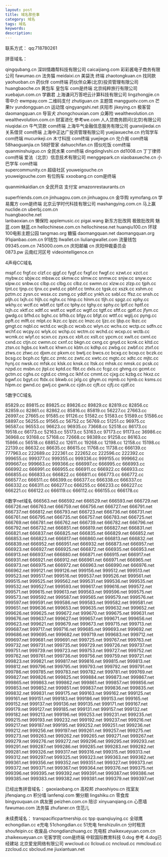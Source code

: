 ```yaml
---
layout: post
title: 域名那些事
category: 域名
tags: 域名
keywords: 
description:
---
```


联系方式：  qq:718780261

拼音域名：

qingqubang.cn        深圳情趣帮科技有限公司
caicaijiang.com      彩彩酱电子商务有限公司
fawumao.cn          法务猫
meidaixi.cn         美袋洗    终端
zhaotongkuan.cn     找同款
yaohuoban.cn        药伙伴    com终端   药伙伴众筹(北京)投资管理有限公司
huangbaoche.cn      黄包车 皇包车 com是终端   北京纯粹旅行有限公司
xuebajun.com.cn     学霸君   上海谦问万答吧云计算科技有限公司
lingzhongjie.cn     零中介
ewmpay.com          二维码支付
zhutiguan.cn        主题馆
mangguotv.com.cn   芒果tv
yundongguan.cn     运动馆
qingyangshi.net    庆阳市
jikeying.cn        极客营
daomangquan.cn     导盲犬
zhongchouxian.com   众筹险
wealthevolution.cn
wealthevolution.com.cn  财富进化 参考we.com   人人贷商务顾问(北京)有限公司
niuqidai.cn         牛气贷款   com终端   上海牛气金融信息服务有限公司
guanxijiedai.cn     关系借贷   com终端   上海中正达广投资管理有限公司
yuejiaxueche.cn     约驾学车   com终端
mucunkeji.cn        木寸科技   com终端
yuejiege.cn         兑介阁     com终端  
58haoguanjia.cn     58好管家
dahuochifan.cn      搭伙吃饭   com终端
quanminshuiguo.cn   全民水果   com终端
dingdinglvshi.cn
dd1008.cn           丁丁律师   com终端  爱法（北京）信息技术有限公司
menggepark.cn
xiaobaxueche.cn     小巴学车   com终端  
supercommunity.cn   超级社区
youweigouche.cn  
youweigouche.com    有位购车
xxoobang.cn         com是终端

quanminkaidian.cn   全民开店   支付宝
amazonrestaurants.cn  

superfriends.com.cn
jinhuagou.com.cn
jinhuagou.cn        金华购
xymofang.cn         学易魔方 com是终端   北京云学时代科技有限公司
mashangying.com.cn  马上赢
nuclide.cn
uberbj.com.cn   
huangbaoche.net  
lanbaoxian.cn       懒保险
applemusic.cc
pigai.wang          新东方批改网 极致批改网
魅蓝.com
魅蓝.cn
hellochinese.com.cn
hellochinese.net
huanqiu100.cn      环球100电影主题公园 
tangmao.org        糖猫
daomangquan.net
daomangquan.org
91qianbao.com.cn   91钱包
llwallet.cn
liuliangwallet.com  流量钱包
09345.com.cn
745000.com.cn  庆阳邮编  cn 庆阳仲裁委员会  
0873.pw   云南红河区号
videointelligence.cn   

4声母CC域名

mspf.cc
frgf.cc
clzf.cc
gjgf.cc
fygf.cc
fxgf.cc
fwgf.cc
xzwt.cc
xzct.cc
mybw.cc
sbjw.cc
mbsw.cc
skmw.cc
slmw.cc
snmw.cc
snjw.cc
snyw.cc
slpw.cc
snbw.cc
clbp.cc
clbg.cc
clbz.cc
swmn.cc
xlzw.cc
zlzp.cc
tjph.cc
tjnt.cc
tjnp.cc
tjnx.cc
pwtd.cc
pbhf.cc
tmhx.cc
tgsk.cc
xszk.cc
xshm.cc
pztm.cc
zysn.cc
wssx.cc
zsmg.cc
yddf.cc
ynkh.cc
sxbl.cc
ffsz.cc
snsh.cc
pljh.cc
lxjh.cc
hljh.cc
nghx.cc
hlnp.cc
hlnm.cc
tljh.cc
spgz.cc
xphy.cc
wkhy.cc
wctf.cc
wbtf.cc
tptf.cc
tphy.cc
tghy.cc
sphy.cc
lptf.cc
hptf.cc
lzjh.cc
xktf.cc
xdtf.cc
wstf.cc
wptf.cc
wgtf.cc
tgtf.cc
sftf.cc
gptf.cc
jfym.cc
gwdg.cc
bfhd.cc
bghc.cc
bfhb.cc
bfgy.cc
bfgt.cc
wttf.cc
wglj.cc
pyng.cc
ppft.cc
mlft.cc
mlpt.cc
lkzc.cc
lpzc.cc
lmzc.cc
ljzc.cc
ljbp.cc
lbzc.cc
gmgt.cc
nqbl.cc
wctd.cc
wcjb.cc
wcxb.cc
wlyn.cc
wchs.cc
wctp.cc
sdfn.cc
wchf.cc
wcpy.cc
wlyk.cc
wchp.cc
wctm.cc
wchd.cc
wcxp.cc
wctb.cc
wcmk.cc
wlyf.cc
scxn.cc
zyxs.cc
xblt.cc
xslt.cc
ypcm.cc
xwlt.cc
cxml.cc
cxnd.cc
ctjn.cc
cwmn.cc
cxnf.cc
bkgn.cc
cxng.cc
gnyd.cc
kcnk.cc
kltd.cc
ztsn.cc
hgbs.cc
kwlt.cc
khwn.cc
kbtn.cc
kdhp.cc
zwbg.cc
zwbf.cc
ztxf.cc
ztws.cc
ztwc.cc
djxm.cc
pkxm.cc
bwtj.cc
bwcs.cc
bcxg.cc
bcxp.cc
bczk.cc
bcsg.cc
bcph.cc
fgtc.cc
zmtc.cc
zwtc.cc
xwtc.cc
mgtc.cc
xdtc.cc
mjtc.cc
hynj.cc
nwsk.cc
mfsk.cc
klsk.cc
knsk.cc
ltsk.cc
mhsk.cc
nmsk.cc
pcsk.cc
nzpd.cc
msbn.cc
jtpl.cc
kptd.cc
flbt.cc
dxls.cc
fcgz.cc
ghmg.cc
gcmt.cc
gctm.cc
cghs.cc
cgtd.cc
ctmg.cc
lkhf.cc
cmmt.cc
cjxg.cc
kzbg.cc
hkxz.cc
bgwf.cc
bgyt.cc
ftdx.cc
bkwb.cc
jxlg.cc
ghym.cc
mjmb.cc
hjmb.cc
ksms.cc
hlpm.cc
gwnd.cc
gwlj.cc
gwnk.cc
cjdn.cc
cjft.cc
cjfj.cc
cjdf.cc

5数字CC域名

85829.cc
89815.cc
89825.cc
89826.cc
89829.cc
82819.cc
82856.cc
82859.cc
82861.cc
82862.cc
85816.cc
85819.cc
56227.cc
27663.cc
26997.cc
27665.cc
91585.cc
91126.cc
51582.cc
51583.cc
51589.cc
51586.cc
58897.cc
56255.cc
91565.cc
56752.cc
56769.cc
51251.cc
96975.cc
96587.cc
96553.cc
96623.cc
96935.cc
73668.cc
52518.cc
86173.cc
19518.cc
66173.cc
52163.cc
55173.cc
53163.cc
97173.cc
91173.cc
36986.cc
36968.cc
93168.cc
57168.cc
72668.cc
98389.cc
91258.cc
86163.cc
15866.cc
56518.cc
68852.cc
12611.cc
19268.cc
12198.cc
12158.cc
15198.cc
22139.cc
86632.cc
86635.cc
86615.cc
11768.cc
11738.cc
666139.cc
777963.cc
222689.cc
222361.cc
222652.cc
222596.cc
222392.cc
999655.cc
999377.cc
999355.cc
999336.cc
999155.cc
999662.cc
999667.cc
999663.cc
999366.cc
666997.cc
666995.cc
666993.cc
666992.cc
666991.cc
666955.cc
666911.cc
666922.cc
666933.cc
666855.cc
666833.cc
666822.cc
666811.cc
666773.cc
666772.cc
666577.cc
666511.cc
666399.cc
666377.cc
666338.cc
666337.cc
666332.cc
666311.cc
666277.cc
666255.cc
666233.cc
666227.cc
666221.cc
666122.cc
666119.cc
666112.cc
666155.cc
666178.cc


6数字net域名
666563.net
666592.net
666529.net
666593.net
666729.net
666726.net
666763.net
666759.net
666756.net
666727.net
666791.net
666737.net
666812.net
666793.net
666723.net
666736.net
666731.net
666761.net
666795.net
666735.net
666757.net
666783.net
666725.net
666769.net
666781.net
666762.net
666739.net
666782.net
666796.net
666792.net
666732.net
666851.net
666819.net
666827.net
666831.net
666821.net
666837.net
666825.net
666835.net
666829.net
666852.net
666853.net
666823.net
666817.net
666860.net
666813.net
666832.net
666839.net
666952.net
666951.net
666932.net
666873.net
666957.net
666923.net
666927.net
666925.net
666872.net
666935.net
666953.net
666913.net
666937.net
666880.net
666871.net
666915.net
666917.net
666931.net
666921.net
666912.net
666961.net
666971.net
666965.net
666973.net
666975.net
666972.net
666963.net
666990.net
666976.net
666962.net
999121.net
999126.net
999156.net
999512.net
999513.net
999523.net
999517.net
999516.net
999537.net
999526.net
999561.net
999515.net
999525.net
999562.net
999531.net
999536.net
999535.net
999532.net
999527.net
999593.net
999617.net
999616.net
999572.net
999571.net
999615.net
999613.net
999563.net
999596.net
999575.net
999573.net
999592.net
999587.net
999565.net
999579.net
999576.net
999597.net
999591.net
999586.net
999583.net
999582.net
999581.net
999651.net
999636.net
999653.net
999635.net
999632.net
999652.net
999626.net
999625.net
999672.net
999670.net
999675.net
999631.net
999676.net
999637.net
999627.net
999657.net
999671.net
999656.net
999623.net
999621.net
999679.net
999673.net
999715.net
999713.net
999687.net
999717.net
999716.net
999685.net
999693.net
999692.net
999686.net
999695.net
999682.net
999719.net
999683.net
999712.net
999697.net
999681.net
999691.net
999725.net
999767.net
999763.net
999732.net
999731.net
999735.net
999729.net
999726.net
999737.net
999751.net
999739.net
999723.net
999753.net
999727.net
999752.net
999762.net
999761.net
999736.net
999756.net
999759.net
999721.net
999823.net
999821.net
999817.net
999816.net
999815.net
999813.net
999812.net
999796.net
999795.net
999793.net
999792.net
999791.net
999786.net
999785.net
999783.net
999782.net
999781.net
999769.net
999827.net
999826.net
999825.net
999884.net
999873.net
999867.net
999865.net
999863.net
999862.net
999861.net
999857.net
999856.net
999853.net
999852.net
999851.net
999837.net
999836.net
999835.net
999832.net
999831.net
999175.net
999163.net
999162.net
999125.net
999161.net
999151.net
999183.net
999186.net
999153.net
999165.net
999152.net
999137.net
999136.net
999135.net
999171.net
999167.net
999179.net
999127.net
999185.net
999131.net
999157.net
999132.net
999182.net
999213.net
999196.net
999253.net
999231.net
999235.net
999215.net
999193.net
999232.net
999192.net
999237.net
999216.net
999217.net
999187.net
999195.net
999252.net
999251.net
999236.net
999212.net
999256.net
999197.net
999261.net
999257.net
999275.net
999273.net
999263.net
999262.net
999265.net
999271.net
999267.net
999279.net
999276.net
999272.net
999296.net
999295.net
999293.net
999291.net
999287.net
999286.net
999285.net
999283.net
999282.net
999281.net
999326.net
999317.net
999316.net
999315.net
999313.net
999312.net
999297.net
999325.net
999323.net
999363.net
999362.net
999361.net
999356.net
999352.net
999351.net
999327.net
999373.net
999372.net
999371.net
999367.net
999364.net
999376.net
999375.net
999396.net
999395.net
999392.net
999391.net
999387.net
999386.net
999385.net
999383.net
999382.net
999381.net
999379.net
999397.net

已经出售拼音域名：
gaoxiaobang.cn  高校邦 
zhaoshiyou.cn   找室友 
jifenqiang.cn   积分墙 
lanfenqi.com    懒分期 
lingshiku.cn    零食库  
bingyouquan.cn     病友圈
peizhen.com.cn     陪诊 
xinyuanqiang.cn    心愿墙
fawumao.com     法务猫
zhufaner.cn   住范儿

未续费域名：
transpacificpartnership.cc   tpp
quanqiuying.cc     全球鹰
echongdian.cc      e充电
51chongdian.cc     51充电
fenshizulin.cn     分时租赁
shoufeipin.cc      收废品
chongdianzhuang.cc 充电桩
zhaikexueyuan.com.cn
zhaikexueyuan.cn   宅客学院  com是终端     中软国际教育科技
0.dog    参考       4.dog已经建站    北京爱宠网络有限公司
wwcloud.cc
llcloud.cc
nncloud.cc
mmcloud.cc
zzcloud.cc
sbcloud.me
jiuxiantuan.net 
